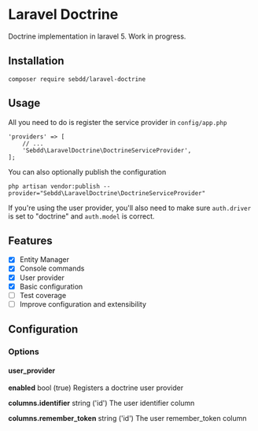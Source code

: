 # Laravel Doctrine

Doctrine implementation in laravel 5. Work in progress.

## Installation

```
composer require sebdd/laravel-doctrine
```

## Usage

All you need to do is register the service provider in `config/app.php`

```
'providers' => [
    // ...
    'Sebdd\LaravelDoctrine\DoctrineServiceProvider',
];
```

You can also optionally publish the configuration

```
php artisan vendor:publish --provider="Sebdd\LaravelDoctrine\DoctrineServiceProvider"
```

If you're using the user provider, you'll also need to make sure `auth.driver` is set to "doctrine" and `auth.model` is correct.

## Features

- [x] Entity Manager
- [x] Console commands
- [x] User provider
- [x] Basic configuration
- [ ] Test coverage
- [ ] Improve configuration and extensibility

## Configuration

### Options

#### user_provider

**enabled**  bool (true)  Registers a doctrine user provider

**columns.identifier**  string ('id')  The user identifier column

**columns.remember_token**  string ('id')  The user remember_token column

